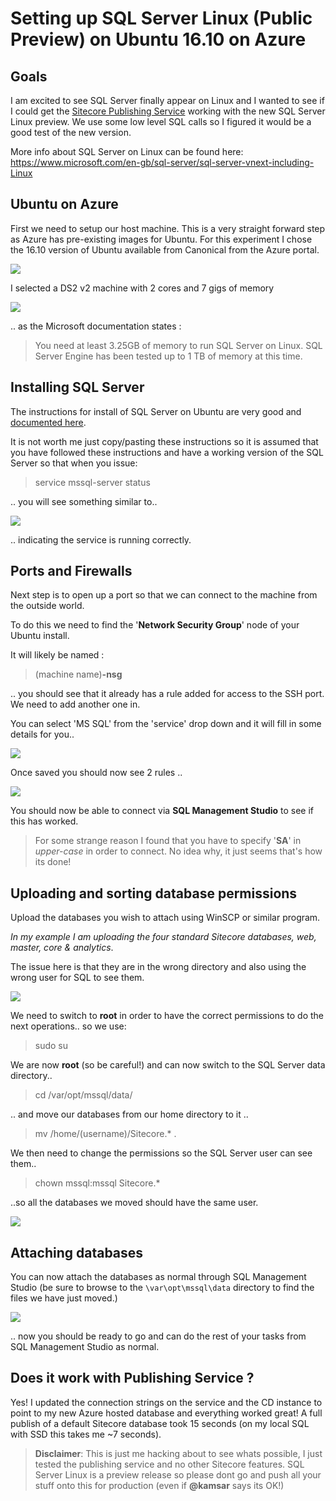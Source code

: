 ﻿# Setting up SQL Server Linux (Public Preview) on Ubuntu 16.10 on Azure

## Goals
I am excited to see SQL Server finally appear on Linux and I wanted to see if I could get the [Sitecore Publishing Service](http://www.stephenpope.co.uk/publishing) working with the new SQL Server Linux preview. We use some low level SQL calls so I figured it would be a good test of the new version.

More info about SQL Server on Linux can be found here:
https://www.microsoft.com/en-gb/sql-server/sql-server-vnext-including-Linux

## Ubuntu on Azure

First we need to setup our host machine. This is a very straight forward step as Azure has pre-existing images for Ubuntu. For this experiment I chose the 16.10 version of Ubuntu available from Canonical from the Azure portal.

![](images/sql-linux/azure-ubuntu.PNG)

I selected a DS2 v2 machine with 2 cores and 7 gigs of memory

![](images/sql-linux/ubuntu-config.PNG)

.. as the Microsoft documentation states :

> You need at least 3.25GB of memory to run SQL Server on Linux. SQL Server Engine has been tested up to 1 TB of memory at this time.


## Installing SQL Server

The instructions for install of SQL Server on Ubuntu are very good and [documented here](https://docs.microsoft.com/en-us/sql/linux/sql-server-linux-setup-ubuntu).

It is not worth me just copy/pasting these instructions so it is assumed that you have followed these instructions and have a working version of the SQL Server so that when you issue:

> service mssql-server status

.. you will see something similar to..

![](images/sql-linux/sql-service.png)

.. indicating the service is running correctly.

## Ports and Firewalls

Next step is to open up a port so that we can connect to the machine from the outside world.

To do this we need to find the '**Network Security Group**' node of your Ubuntu install.

It will likely be named :

> (machine name)**-nsg**

.. you should see that it already has a rule added for access to the SSH port. We need to add another one in.

You can select 'MS SQL' from the 'service' drop down and it will fill in some details for you..

![](images/sql-linux/inbound-rule2.PNG)

Once saved you should now see 2 rules ..

![](images/sql-linux/inbound-rule.PNG)


You should now be able to connect via **SQL Management Studio** to see if this has worked.

> For some strange reason I found that you have to specify '**SA**' in *upper-case* in order to connect. No idea why, it just seems that's how its done!

## Uploading and sorting database permissions

Upload the databases you wish to attach using WinSCP or similar program.

*In my example I am uploading the four standard Sitecore databases, web, master, core & analytics*.

The issue here is that they are in the wrong directory and also using the wrong user for SQL to see them. 

![](images/sql-linux/database_perms.PNG)

We need to switch to **root** in order to have the correct permissions to do the next operations.. so we use:

> sudo su

We are now **root** (so be careful!) and can now switch to the SQL Server data directory..

> cd /var/opt/mssql/data/

.. and move our databases from our home directory to it ..

> mv /home/(username)/Sitecore.* .

We then need to change the permissions so the SQL Server user can see them..

> chown mssql:mssql Sitecore.* 

..so all the databases we moved should have the same user.

![](images/sql-linux/ubuntu-database.PNG)

## Attaching databases

You can now attach the databases as normal through SQL Management Studio (be sure to browse to the `\var\opt\mssql\data` directory to find the files we have just moved.)

![](images/sql-linux/sql_attachdb.PNG)

.. now you should be ready to go and can do the rest of your tasks from SQL Management Studio as normal.


## Does it work with Publishing Service ?

Yes! I updated the connection strings on the service and the CD instance to point to my new Azure hosted database and everything worked great! A full publish of a default Sitecore database took 15 seconds (on my local SQL with SSD this takes me ~7 seconds).

>**Disclaimer**: This is just me hacking about to see whats possible, I just tested the publishing service and no other Sitecore features. SQL Server Linux is a preview release so please dont go and push all your stuff onto this for production (even if **@kamsar** says its OK!)




